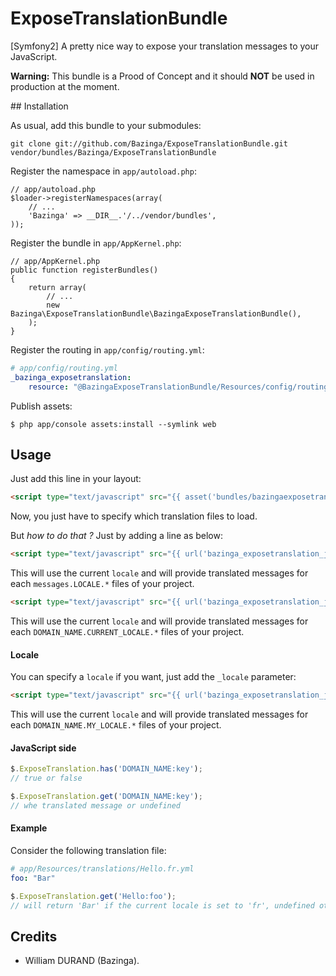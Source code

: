 # ExposeTranslationBundle

[Symfony2] A pretty nice way to expose your translation messages to your JavaScript.

**Warning:** This bundle is a Prood of Concept and it should **NOT** be used in production at the moment.


## Installation

As usual, add this bundle to your submodules:

    git clone git://github.com/Bazinga/ExposeTranslationBundle.git vendor/bundles/Bazinga/ExposeTranslationBundle

Register the namespace in `app/autoload.php`:

    // app/autoload.php
    $loader->registerNamespaces(array(
        // ...
        'Bazinga' => __DIR__.'/../vendor/bundles',
    ));

Register the bundle in `app/AppKernel.php`:

    // app/AppKernel.php
    public function registerBundles()
    {
        return array(
            // ...
            new Bazinga\ExposeTranslationBundle\BazingaExposeTranslationBundle(),
        );
    }

Register the routing in `app/config/routing.yml`:

``` yaml
# app/config/routing.yml
_bazinga_exposetranslation:
    resource: "@BazingaExposeTranslationBundle/Resources/config/routing/routing.xml"
```

Publish assets:

    $ php app/console assets:install --symlink web


## Usage

Just add this line in your layout:

``` html
<script type="text/javascript" src="{{ asset('bundles/bazingaexposetranslation/js/translation.js') }}"></script>
```

Now, you just have to specify which translation files to load.

But _how to do that ?_
Just by adding a line as below:

``` html
<script type="text/javascript" src="{{ url('bazinga_exposetranslation_js' }}"></script>
```

This will use the current `locale` and will provide translated messages for each `messages.LOCALE.*` files of your project.

``` html
<script type="text/javascript" src="{{ url('bazinga_exposetranslation_js', { 'domain_name': 'DOMAIN_NAME' } }}"></script>
```

This will use the current `locale` and will provide translated messages for each `DOMAIN_NAME.CURRENT_LOCALE.*` files of your project.


#### Locale

You can specify a `locale` if you want, just add the `_locale` parameter:

``` html
<script type="text/javascript" src="{{ url('bazinga_exposetranslation_js', { 'domain_name': 'DOMAIN_NAME', '_locale' : 'MY_LOCALE' } }}"></script>
```

This will use the current `locale` and will provide translated messages for each `DOMAIN_NAME.MY_LOCALE.*` files of your project.


#### JavaScript side

``` javascript
$.ExposeTranslation.has('DOMAIN_NAME:key');
// true or false

$.ExposeTranslation.get('DOMAIN_NAME:key');
// whe translated message or undefined
```


#### Example

Consider the following translation file:

``` yaml
# app/Resources/translations/Hello.fr.yml
foo: "Bar"
```

``` javascript
$.ExposeTranslation.get('Hello:foo');
// will return 'Bar' if the current locale is set to 'fr', undefined otherwise.
```


## Credits

* William DURAND (Bazinga).
